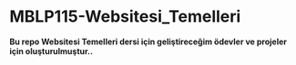 # MBLP115-Websitesi_Temelleri

 **Bu repo Websitesi Temelleri dersi için geliştireceğim ödevler ve projeler için oluşturulmuştur..**
